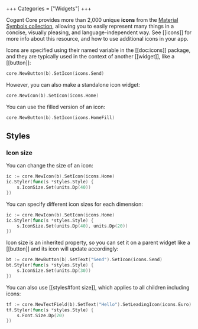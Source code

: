 +++
Categories = ["Widgets"]
+++

Cogent Core provides more than 2,000 unique **icons** from the [Material Symbols collection](https://fonts.google.com/icons), allowing you to easily represent many things in a concise, visually pleasing, and language-independent way. See [[icons]] for more info about this resource, and how to use additional icons in your app.

Icons are specified using their named variable in the [[doc:icons]] package, and they are typically used in the context of another [[widget]], like a [[button]]:

```Go
core.NewButton(b).SetIcon(icons.Send)
```

However, you can also make a standalone icon widget:

```Go
core.NewIcon(b).SetIcon(icons.Home)
```

You can use the filled version of an icon:

```Go
core.NewButton(b).SetIcon(icons.HomeFill)
```

## Styles

### Icon size

You can change the size of an icon:

```Go
ic := core.NewIcon(b).SetIcon(icons.Home)
ic.Styler(func(s *styles.Style) {
    s.IconSize.Set(units.Dp(40))
})
```

You can specify different icon sizes for each dimension:

```Go
ic := core.NewIcon(b).SetIcon(icons.Home)
ic.Styler(func(s *styles.Style) {
    s.IconSize.Set(units.Dp(40), units.Dp(20))
})
```

Icon size is an inherited property, so you can set it on a parent widget like a [[button]] and its icon will update accordingly:

```Go
bt := core.NewButton(b).SetText("Send").SetIcon(icons.Send)
bt.Styler(func(s *styles.Style) {
    s.IconSize.Set(units.Dp(30))
})
```

You can also use [[styles#font size]], which applies to all children including icons:

```Go
tf := core.NewTextField(b).SetText("Hello").SetLeadingIcon(icons.Euro).SetTrailingIcon(icons.OpenInNew)
tf.Styler(func(s *styles.Style) {
    s.Font.Size.Dp(20)
})
```


